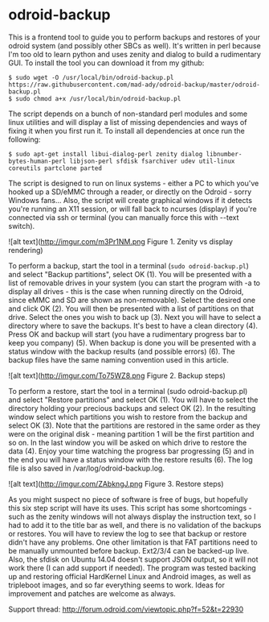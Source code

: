 # odroid-backup

This is a frontend tool to guide you to perform backups and restores of your odroid system (and possibly other SBCs as well). It's written in perl because I'm too old to learn python and uses zenity and dialog to build a rudimentary GUI. To install the tool you can download it from my github:

```
$ sudo wget -O /usr/local/bin/odroid-backup.pl https://raw.githubusercontent.com/mad-ady/odroid-backup/master/odroid-backup.pl 
$ sudo chmod a+x /usr/local/bin/odroid-backup.pl
```

The script depends on a bunch of non-standard perl modules and some linux utilities and will display a list of missing dependencies and ways of fixing it when you first run it. To install all dependencies at once run the following:
```
$ sudo apt-get install libui-dialog-perl zenity dialog libnumber-bytes-human-perl libjson-perl sfdisk fsarchiver udev util-linux coreutils partclone parted
```
The script is designed to run on linux systems - either a PC to which you've hooked up a SD/eMMC through a reader, or directly on the Odroid - sorry Windows fans… Also, the script will create graphical windows if it detects you're running an X11 session, or will fall back to ncurses (display) if you're connected via ssh or terminal (you can manually force this with --text switch).

![alt text](http://imgur.com/m3Pr1NM.png Figure 1. Zenity vs display rendering)

To perform a backup, start the tool in a terminal (```sudo odroid-backup.pl```) and select "Backup partitions", select OK (1). You will be presented with a list of removable drives in your system (you can start the program with -a to display all drives - this is the case when running directly on the Odroid, since eMMC and SD are shown as non-removable). Select the desired one and click OK (2). You will then be presented with a list of partitions on that drive. Select the ones you wish to back up (3). Next you will have to select a directory where to save the backups. It's best to have a clean directory (4). Press OK and backup will start (you have a rudimentary progress bar to keep you company) (5). When backup is done you will be presented with a status window with the backup results (and possible errors) (6). The backup files have the same naming convention used in this article.

![alt text](http://imgur.com/To75WZ8.png Figure 2. Backup steps)

To perform a restore, start the tool in a terminal (sudo odroid-backup.pl) and select "Restore partitions" and select OK (1). You will have to select the directory holding your precious backups and select OK (2). In the resulting window select which partitions you wish to restore from the backup and select OK (3). Note that the partitions are restored in the same order as they were on the original disk - meaning partition 1 will be the first partition and so on. In the last window you will be asked on which drive to restore the data (4). Enjoy your time watching the progress bar progressing (5) and in the end you will have a status window with the restore results (6). The log file is also saved in /var/log/odroid-backup.log.

![alt text](http://imgur.com/ZAbkngJ.png Figure 3. Restore steps)

As you might suspect no piece of software is free of bugs, but hopefully this six step script will have its uses. This script has some shortcomings - such as the zenity windows will not always display the instruction text, so I had to add it to the title bar as well, and there is no validation of the backups or restores. You will have to review the log to see that backup or restore didn't have any problems. One other limitation is that FAT partitions need to be manually unmounted before backup. Ext2/3/4 can be backed-up live. Also, the sfdisk on Ubuntu 14.04 doesn't support JSON output, so it will not work there (I can add support if needed). The program was tested backing up and restoring official HardKernel Linux and Android images, as well as tripleboot images, and so far everything seems to work. Ideas for improvement and patches are welcome as always.

Support thread: http://forum.odroid.com/viewtopic.php?f=52&t=22930
